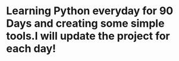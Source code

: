 # Learning Python everyday for 90 Days and creating some simple tools.I will update the project for each day!
